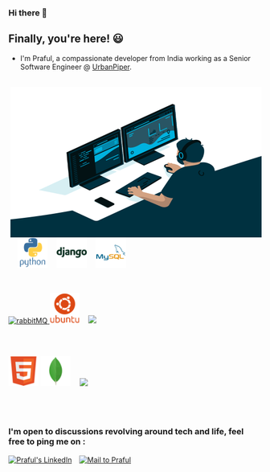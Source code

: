 ### Hi there 👋

<!--
**praful-parashar/praful-parashar** is a ✨ _special_ ✨ repository because its `README.md` (this file) appears on your GitHub profile.

Here are some ideas to get you started:

- 🔭 I’m currently working on ...
- 🌱 I’m currently learning ...
- 👯 I’m looking to collaborate on ...
- 🤔 I’m looking for help with ...
- 💬 Ask me about ...
- 📫 How to reach me: ...
- 😄 Pronouns: ...
- ⚡ Fun fact: ...
-->


## Finally, you're here! :smiley: 
- I'm Praful, a compassionate developer from India working as a Senior Software Engineer @ <a href = 'https://www.urbanpiper.com/' target = '_blank'>UrbanPiper</a>.
 
    
 
<br />
<img align = "right" src= "https://github.com/praful-parashar/praful-parashar/blob/main/code.gif?raw=true" width="500" height="300" alt = "Coding" />


&emsp;
<code><img height="60" src="https://raw.githubusercontent.com/devicons/devicon/master/icons/python/python-original-wordmark.svg"></code>&emsp;
<code><img height="60" src="https://raw.githubusercontent.com/devicons/devicon/master/icons/django/django-plain-wordmark.svg"></code>&emsp;
<code><img height="60" src="https://raw.githubusercontent.com/devicons/devicon/master/icons/mysql/mysql-original-wordmark.svg"></code>&emsp;

<br /><br />
<a href="https://www.rabbitmq.com" target="_blank" rel="noreferrer"> <img src="https://www.vectorlogo.zone/logos/rabbitmq/rabbitmq-icon.svg" alt="rabbitMQ" width="40" height="40"/> </a> 
<code><img height="60" src="https://raw.githubusercontent.com/devicons/devicon/master/icons/ubuntu/ubuntu-plain-wordmark.svg"></code>&emsp;
<code><img height="60" src="https://github.com/simple-icons/simple-icons/blob/master/icons/amazonaws.svg"></code>&emsp;

<br /><br />

<code><img height="60" src="https://raw.githubusercontent.com/devicons/devicon/master/icons/html5/html5-original.svg"></code>
<code><img height="60" src="https://raw.githubusercontent.com/devicons/devicon/master/icons/mongodb/mongodb-original.svg"></code>&emsp;
<code><img height="60" src="https://github.com/simple-icons/simple-icons/blob/master/icons/celery.svg"></code>

<br>
<br>



 ## <h3>I'm open to discussions revolving around tech and life, feel free to ping me on :</h3>
  <a href="https://www.linkedin.com/in/prafulparashar/" target="blank"><img align="center" src="https://raw.githubusercontent.com/rahuldkjain/github-profile-readme-generator/master/src/images/icons/Social/linked-in-alt.svg" alt="Praful's LinkedIn" height="30" width="40" /></a>
&ensp; <a href="mailto:praful.parashar21@gmail.com" target="blank"><img align="center" src="https://www.pngrepo.com/png/223047/180/gmail.png" alt="Mail to Praful" height="40" width="40" /></a>

<!--
**PrafulParashar/PrafulParashar** is a ✨ _special_ ✨ repository because its `README.md` (this file) appears on your GitHub profile.

Here are some ideas to get you started:

- 🔭 I’m currently working on ...
- 🌱 I’m currently learning ...
- 👯 I’m looking to collaborate on ...
- 🤔 I’m looking for help with ...
- 💬 Ask me about ...
- 📫 How to reach me: ...
- 😄 Pronouns: ...
- ⚡ Fun fact: ...
-->
